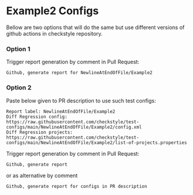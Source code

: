 # Example2 Configs

Bellow are two options that will do the same but use different versions
of github actions in checkstyle repository.


### Option 1
Trigger report generation by comment in Pull Request:
```
Github, generate report for NewlineAtEndOfFile/Example2
```

### Option 2

Paste below given to PR description to use such test configs:
```
Report label: NewlineAtEndOfFile/Example2
Diff Regression config: https://raw.githubusercontent.com/checkstyle/test-configs/main/NewlineAtEndOfFile/Example2/config.xml
Diff Regression projects: https://raw.githubusercontent.com/checkstyle/test-configs/main/NewlineAtEndOfFile/Example2/list-of-projects.properties
```

Trigger report generation by comment in Pull Request:
```
Github, generate report
```
or as alternative by comment
```
Github, generate report for configs in PR description
```
